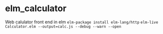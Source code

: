 # elm_calculator
Web calulator front end in elm
`elm-package install elm-lang/http`
`elm-live Calculator.elm --output=calc.js --debug --warn --open`
